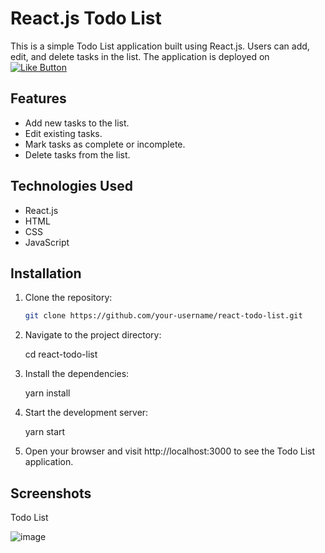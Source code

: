 # React.js Todo List

This is a simple Todo List application built using React.js. Users can add, edit, and delete tasks in the list. The application is deployed on 
[![Like Button](https://example.com/like-button.png)](https://todo-react-js-crud.netlify.app/)


## Features

- Add new tasks to the list.
- Edit existing tasks.
- Mark tasks as complete or incomplete.
- Delete tasks from the list.

## Technologies Used

- React.js
- HTML
- CSS
- JavaScript

## Installation

1. Clone the repository:

   ```bash
   git clone https://github.com/your-username/react-todo-list.git
   
2. Navigate to the project directory:

   cd react-todo-list

3. Install the dependencies:

   yarn install

4. Start the development server:

   yarn start

5. Open your browser and visit http://localhost:3000 to see the Todo List application.

## Screenshots
Todo List

![image](https://github.com/yagnikdevani00/todo-web/assets/133557751/3a266e27-84a9-409f-8c18-7648339ca2b5)


